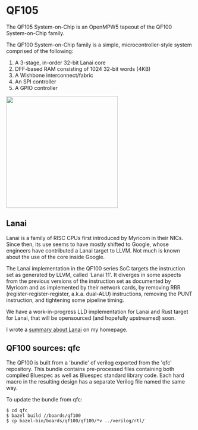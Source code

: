 # QF105

The QF105 System-on-Chip is an OpenMPW5 tapeout of the QF100 System-on-Chip family.

The QF100 System-on-Chip family is a simple, microcontroller-style system comprised of the following:

 1. A 3-stage, in-order 32-bit Lanai core
 2. DFF-based RAM consisting of 1024 32-bit words (4KB)
 3. A Wishbone interconnect/fabric
 4. An SPI controller
 5. A GPIO controller

<img src="https://object.ceph-eu.hswaw.net/q3k-personal/bb3aa61f860cb55ffbf6447d1dfef52042bdeaa7ba2878203ce096bf02bcfd74.png" width="300">

## Lanai

Lanai is a family of RISC CPUs first introduced by Myricom in their NICs. Since then, its use seems to have mostly shifted to Google, whose engineers have contributed a Lanai target to LLVM. Not much is known about the use of the core inside Google.

The Lanai implementation in the QF100 series SoC targets the instruction set as generated by LLVM, called 'Lanai 11'. It diverges in some aspects from the previous versions of the instruction set as documented by Myricom and as implemented by their network cards, by removing RRR (register-register-register, a.k.a. dual-ALU) instructions, removing the PUNT instruction, and tightening some pipeline timing.

We have a work-in-progress LLD implementation for Lanai and Rust target for Lanai, that will be opensourced (and hopefully upstreamed) soon.

I wrote a [summary about Lanai](https://q3k.org/lanai.html) on my homepage.

## QF100 sources: qfc

The QF100 is built from a 'bundle' of verilog exported from the 'qfc' repository. This bundle contains pre-processed files containing both compiled Bluespec as well as Bluespec standard library code. Each hard macro in the resulting design has a separate Verilog file named the same way.

To update the bundle from qfc:

    $ cd qfc
    $ bazel build //boards/qf100
    $ cp bazel-bin/boards/qf100/qf100/*v ../verilog/rtl/

